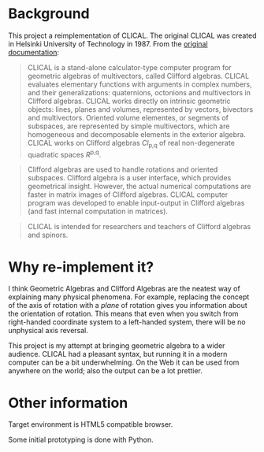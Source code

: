 Background
==========

This project a reimplementation of CLICAL. The original CLICAL was created in
Helsinki University of Technology in 1987. From the [original documentation][original]:

> CLICAL is a stand-alone calculator-type computer program for geometric
> algebras of multivectors, called Clifford algebras. CLICAL evaluates
> elementary functions with arguments in complex numbers, and their
> generalizations: quaternions, octonions and multivectors in Clifford
> algebras. CLICAL works directly on intrinsic geometric objects:
> lines, planes and volumes, represented by vectors, bivectors and
> multivectors. Oriented volume elementes, or segments of subspaces,
> are represented by simple multivectors, which are homogeneous and
> decomposable elements in the exterior algebra. CLICAL works on
> Clifford algebras _Cl_<sub>p,q</sub> of real non-degenerate quadratic spaces
> *R*<sup>p,q</sup>.

> Clifford algebras are used to handle rotations and oriented
> subspaces. Clifford algebra is a user interface, which provides
> geometrical insight. However, the actual numerical computations are
> faster in matrix images of Clifford algebras. CLICAL computer program
> was developed to enable input-output in Clifford algebras (and fast
> internal computation in matrices).

> CLICAL is intended for researchers and teachers of Clifford algebras
> and spinors.

Why re-implement it?
====================

I think Geometric Algebras and Clifford Algebras are the neatest way of
explaining many physical phenomena. For example, replacing the concept of
the axis of rotation with a _plane_ of rotation gives you information about
the orientation of rotation. This means that even when you switch from
right-handed coordinate system to a left-handed system, there will be no unphysical axis reversal.

This project is my attempt at bringing geometric algebra to a wider audience.
CLICAL had a pleasant syntax, but running it in a modern computer can be a bit
underwhelming. On the Web it can be used from anywhere on the world; also the
output can be a lot prettier.

Other information
=================

Target environment is HTML5 compatible browser.

Some initial prototyping is done with Python.

[original]: http://users.tkk.fi/ppuska/mirror/Lounesto/CLICAL.htm
